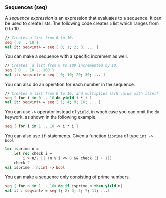 ### Sequences (seq)

A _sequence expression_ is an expression that evaluates to a sequence. It can be used to create lists. The following code creates a list which ranges from 0 to 10.

```fsharp
// Creates a list from 0 to 10.
seq { 0 .. 10 }
val it: seq<int> = seq [ 0; 1; 2; 3; ... ]
```

You can make a sequence with a specific increment as well.

```fsharp
// Creates  a list from 0 to 100 incremented by 10.
seq { 0 .. 10 .. 100 }
val it: seq<int> = seq [ 0; 10; 20; 30; ... ]
```

You can also do an operation for each number in the sequence.

```fsharp
// Creates a list from 0 to 10, and multiplies each value with itself
seq { for i in 0 .. 10 do yield i * i }
val it: seq<int> = seq [ 1; 4; 9; 16; ... ]
```

You can use `->` operator instead of `yield`, in whch case you can omit the `do` keywork, as shown in the following example.

```fsharp
seq { for i in 1 .. 10 -> i * i }
```

You can also use `if`-statements. Given a function `isprime` of type `int -> bool`

```fsharp
let isprime n =
    let rec check i =
        i > n/2 || (n % i <> 0 && check (i + 1))
    check 2
val isprime : n:int -> bool
```

You can make a sequence only consisting of prime numbers.

```fsharp
seq { for n in 1 .. 100 do if isprime n then yield n}
val it : seq<int> = seq[1; 2; 3; 5; 7; 11; ...]
```
